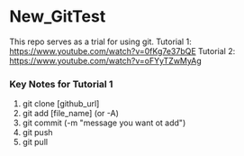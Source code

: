 # New_GitTest
This repo serves as a trial for using git. 
Tutorial 1: https://www.youtube.com/watch?v=0fKg7e37bQE
Tutorial 2: https://www.youtube.com/watch?v=oFYyTZwMyAg

### Key Notes for Tutorial 1
1. git clone [github_url]
2. git add [file_name] (or -A)
3. git commit (-m "message you want ot add")
4. git push
5. git pull

